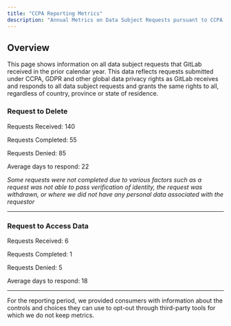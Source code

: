 ```yaml
---
title: "CCPA Reporting Metrics"
description: "Annual Metrics on Data Subject Requests pursuant to CCPA."
---
```


## Overview

This page shows information on all data subject requests that GitLab received in the prior calendar year. This data reflects requests submitted under CCPA, GDPR and other global data privacy rights as GitLab receives and responds to all data subject requests and grants the same rights to all, regardless of country, province or state of residence.

### Request to Delete

Requests Received:  140

Requests Completed: 55

Requests Denied:     85

Average days to respond:  22

*Some requests were not completed due to various factors such as a request was not able to pass verification of identity, the request was withdrawn, or where we did not have any personal data associated with the requestor*

---

### Request to Access Data

Requests Received:   6

Requests Completed:  1

Requests Denied:     5

Average days to respond:  18

---

For the reporting period, we provided consumers with information about the controls and choices they can use to opt-out through third-party tools for which we do not keep metrics.
